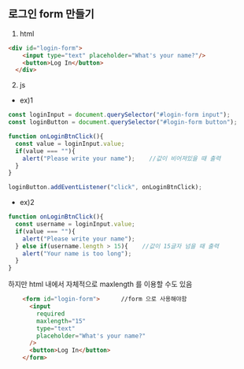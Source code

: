 ## 로그인 form 만들기

1) html

```html
<div id="login-form">
    <input type="text" placeholder="What's your name?"/>
    <button>Log In</button>
  </div>
```

2) js
  * ex)1

```javaScript
const loginInput = document.querySelector("#login-form input");
const loginButton = document.querySelector("#login-form button");

function onLoginBtnClick(){
  const value = loginInput.value;
  if(value === ""){
    alert("Please write your name");    //값이 비어져있을 때 출력
  }
}

loginButton.addEventListener("click", onLoginBtnClick);
```

  * ex)2

```javaScript
function onLoginBtnClick(){
  const username = loginInput.value;
  if(value === ""){
    alert("Please write your name");
  } else if(username.length > 15){    //값이 15글자 넘을 때 출력
    alert("Your name is too long");
  }
}
```

 하지만 html 내에서 자체적으로 maxlength 를 이용할 수도 있음
```html
    <form id="login-form">      //form 으로 사용해야함
      <input
        required
        maxlength="15"
        type="text"
        placeholder="What's your name?"
      />
      <button>Log In</button>
    </form>
```
